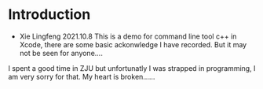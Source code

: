 # Introduction
* Xie Lingfeng 2021.10.8
This is a demo for command line tool c++ in Xcode, there are some basic ackonwledge I have recorded. But it may not be seen for anyone....

I spent a good time in ZJU but unfortunatly I was strapped in programming, I am very sorry for that.
My heart is broken......
